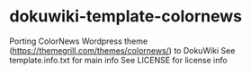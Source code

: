 # dokuwiki-template-colornews
Porting ColorNews Wordpress theme (https://themegrill.com/themes/colornews/) to DokuWiki
See template.info.txt for main info
See LICENSE for license info

